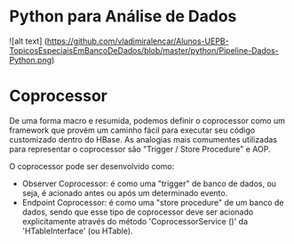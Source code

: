 
# Python para Análise de Dados

![alt text] (https://github.com/vladimiralencar/Alunos-UEPB-TopicosEspeciaisEmBancoDeDados/blob/master/python/Pipeline-Dados-Python.png)

# Coprocessor

De uma forma macro e resumida, podemos definir o coprocessor como um framework que provém um caminho fácil para executar seu código customizado dentro do HBase. As analogias mais comumentes utilizadas para representar o coprocessor são "Trigger / Store Procedure" e AOP. 

O coprocessor pode ser desenvolvido como:
- Observer Coprocessor: é como uma "trigger" de banco de dados, ou seja, é acionado antes ou após um determinado evento. 
- Endpoint Coprocessor: é como uma "store procedure" de um banco de dados, sendo que esse tipo de coprocessor deve ser acionado explicitamente através do método 'CoprocessorService ()' da 'HTableInterface' (ou HTable).

